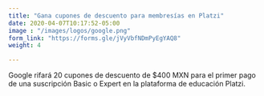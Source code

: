 ```yaml
---
title: "Gana cupones de descuento para membresías en Platzi"
date: 2020-04-07T10:17:52-05:00
image : "/images/logos/google.png"
form_link: "https://forms.gle/jVyVbfNDmPyEgYAQ8"
weight: 4

---
```


Google rifará 20 cupones de descuento de $400 MXN para el primer pago de una suscripción Basic o Expert en la plataforma de educación Platzi.
